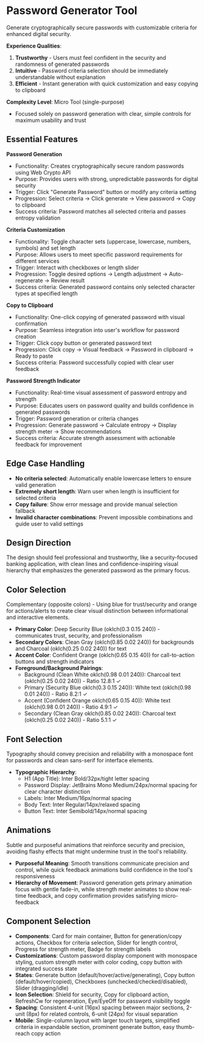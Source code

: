 # Password Generator Tool

Generate cryptographically secure passwords with customizable criteria for enhanced digital security.

**Experience Qualities**:
1. **Trustworthy** - Users must feel confident in the security and randomness of generated passwords
2. **Intuitive** - Password criteria selection should be immediately understandable without explanation
3. **Efficient** - Instant generation with quick customization and easy copying to clipboard

**Complexity Level**: Micro Tool (single-purpose)
- Focused solely on password generation with clear, simple controls for maximum usability and trust

## Essential Features

**Password Generation**
- Functionality: Creates cryptographically secure random passwords using Web Crypto API
- Purpose: Provides users with strong, unpredictable passwords for digital security
- Trigger: Click "Generate Password" button or modify any criteria setting
- Progression: Select criteria → Click generate → View password → Copy to clipboard
- Success criteria: Password matches all selected criteria and passes entropy validation

**Criteria Customization**
- Functionality: Toggle character sets (uppercase, lowercase, numbers, symbols) and set length
- Purpose: Allows users to meet specific password requirements for different services
- Trigger: Interact with checkboxes or length slider
- Progression: Toggle desired options → Length adjustment → Auto-regenerate → Review result
- Success criteria: Generated password contains only selected character types at specified length

**Copy to Clipboard**
- Functionality: One-click copying of generated password with visual confirmation
- Purpose: Seamless integration into user's workflow for password creation
- Trigger: Click copy button or generated password text
- Progression: Click copy → Visual feedback → Password in clipboard → Ready to paste
- Success criteria: Password successfully copied with clear user feedback

**Password Strength Indicator**
- Functionality: Real-time visual assessment of password entropy and strength
- Purpose: Educates users on password quality and builds confidence in generated passwords
- Trigger: Password generation or criteria changes
- Progression: Generate password → Calculate entropy → Display strength meter → Show recommendations
- Success criteria: Accurate strength assessment with actionable feedback for improvement

## Edge Case Handling

- **No criteria selected**: Automatically enable lowercase letters to ensure valid generation
- **Extremely short length**: Warn user when length is insufficient for selected criteria
- **Copy failure**: Show error message and provide manual selection fallback
- **Invalid character combinations**: Prevent impossible combinations and guide user to valid settings

## Design Direction

The design should feel professional and trustworthy, like a security-focused banking application, with clean lines and confidence-inspiring visual hierarchy that emphasizes the generated password as the primary focus.

## Color Selection

Complementary (opposite colors) - Using blue for trust/security and orange for actions/alerts to create clear visual distinction between informational and interactive elements.

- **Primary Color**: Deep Security Blue (oklch(0.3 0.15 240)) - communicates trust, security, and professionalism
- **Secondary Colors**: Clean Gray (oklch(0.85 0.02 240)) for backgrounds and Charcoal (oklch(0.25 0.02 240)) for text
- **Accent Color**: Confident Orange (oklch(0.65 0.15 40)) for call-to-action buttons and strength indicators
- **Foreground/Background Pairings**: 
  - Background (Clean White oklch(0.98 0.01 240)): Charcoal text (oklch(0.25 0.02 240)) - Ratio 12.8:1 ✓
  - Primary (Security Blue oklch(0.3 0.15 240)): White text (oklch(0.98 0.01 240)) - Ratio 8.2:1 ✓
  - Accent (Confident Orange oklch(0.65 0.15 40)): White text (oklch(0.98 0.01 240)) - Ratio 4.9:1 ✓
  - Secondary (Clean Gray oklch(0.85 0.02 240)): Charcoal text (oklch(0.25 0.02 240)) - Ratio 5.1:1 ✓

## Font Selection

Typography should convey precision and reliability with a monospace font for passwords and clean sans-serif for interface elements.

- **Typographic Hierarchy**:
  - H1 (App Title): Inter Bold/32px/tight letter spacing
  - Password Display: JetBrains Mono Medium/24px/normal spacing for clear character distinction
  - Labels: Inter Medium/16px/normal spacing
  - Body Text: Inter Regular/14px/relaxed spacing
  - Button Text: Inter Semibold/14px/normal spacing

## Animations

Subtle and purposeful animations that reinforce security and precision, avoiding flashy effects that might undermine trust in the tool's reliability.

- **Purposeful Meaning**: Smooth transitions communicate precision and control, while quick feedback animations build confidence in the tool's responsiveness
- **Hierarchy of Movement**: Password generation gets primary animation focus with gentle fade-in, while strength meter animates to show real-time feedback, and copy confirmation provides satisfying micro-feedback

## Component Selection

- **Components**: Card for main container, Button for generation/copy actions, Checkbox for criteria selection, Slider for length control, Progress for strength meter, Badge for strength labels
- **Customizations**: Custom password display component with monospace styling, custom strength meter with color coding, copy button with integrated success state
- **States**: Generate button (default/hover/active/generating), Copy button (default/hover/copied), Checkboxes (unchecked/checked/disabled), Slider (dragging/idle)
- **Icon Selection**: Shield for security, Copy for clipboard action, RefreshCw for regeneration, Eye/EyeOff for password visibility toggle
- **Spacing**: Consistent 4-unit (16px) spacing between major sections, 2-unit (8px) for related controls, 6-unit (24px) for visual separation
- **Mobile**: Single-column layout with larger touch targets, simplified criteria in expandable section, prominent generate button, easy thumb-reach copy action